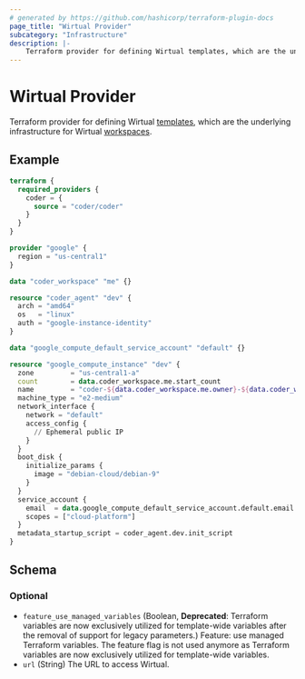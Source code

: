 ```yaml
---
# generated by https://github.com/hashicorp/terraform-plugin-docs
page_title: "Wirtual Provider"
subcategory: "Infrastructure"
description: |-
    Terraform provider for defining Wirtual templates, which are the underlying infrastructure for Wirtual workspaces.
---
```


# Wirtual Provider

Terraform provider for defining Wirtual [templates](https://wirtual.dev/docs/templates), which are the underlying infrastructure for Wirtual [workspaces](https://wirtual.dev/docs/workspaces).

## Example

```terraform
terraform {
  required_providers {
    coder = {
      source = "coder/coder"
    }
  }
}

provider "google" {
  region = "us-central1"
}

data "coder_workspace" "me" {}

resource "coder_agent" "dev" {
  arch = "amd64"
  os   = "linux"
  auth = "google-instance-identity"
}

data "google_compute_default_service_account" "default" {}

resource "google_compute_instance" "dev" {
  zone         = "us-central1-a"
  count        = data.coder_workspace.me.start_count
  name         = "coder-${data.coder_workspace.me.owner}-${data.coder_workspace.me.name}"
  machine_type = "e2-medium"
  network_interface {
    network = "default"
    access_config {
      // Ephemeral public IP
    }
  }
  boot_disk {
    initialize_params {
      image = "debian-cloud/debian-9"
    }
  }
  service_account {
    email  = data.google_compute_default_service_account.default.email
    scopes = ["cloud-platform"]
  }
  metadata_startup_script = coder_agent.dev.init_script
}
```

<!-- schema generated by tfplugindocs -->
## Schema

### Optional

- `feature_use_managed_variables` (Boolean, **Deprecated**: Terraform variables are now exclusively utilized for template-wide variables after the removal of support for legacy parameters.) Feature: use managed Terraform variables. The feature flag is not used anymore as Terraform variables are now exclusively utilized for template-wide variables.
- `url` (String) The URL to access Wirtual.
